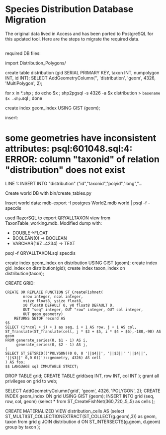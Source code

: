 # Species Distribution Database Migration

The original data lived in Access and has been ported to PostgreSQL for this updated tool.  Here are the steps to migrate the required data.

## 
required DB files:

import 
Distribution_Polygons/

create table distribution (gid SERIAL PRIMARY KEY, taxon INT, numpolygon INT, id INT);
SELECT AddGeometryColumn('', 'distribution', 'geom', 4326, 'MultiPolygon', 2);

for x in *.shp ;   do echo $x ; shp2pgsql  -s 4326  -a $x distribution > `basename $x .shp`.sql ; done

create index geom_index USING GIST (geom);

insert:
# some geometries have inconsistent attributes: psql:601048.sql:4: ERROR:  column "taxonid" of relation "distribution" does not exist
LINE 1: INSERT INTO "distribution" ("id","taxonid","polyid","long","...

Create world DB with bin/create_tables.py

Insert world data:
mdb-export    -I postgres  World2.mdb  world | psql -f - specdis


used RazorSQL to export QRYALLTAXON view from TaxonTable_working.mdb.    Modified dump with:
- DOUBLE->FLOAT
- BOOLEAN(0) -> BOOLEAN
- VARCHAR(167...4234) -> TEXT

psql -f QRYALLTAXON.sql specdis

create index geom_index on distribution USING GIST  (geom);
create index gid_index on distribution(gid);
create index taxon_index on distribution(taxon);

CREATE GRID:

    CREATE OR REPLACE FUNCTION ST_CreateFishnet(
            nrow integer, ncol integer,
            xsize float8, ysize float8,
            x0 float8 DEFAULT 0, y0 float8 DEFAULT 0,
            OUT "seq" integer, OUT "row" integer, OUT col integer,
            OUT geom geometry)
        RETURNS SETOF record AS
    $$
    SELECT (i*ncol + j) + 1 as seq, i + 1 AS row, j + 1 AS col, ST_Translate(ST_Translate(cell, j * $3 + $5, i * $4 + $6),-180,-90) AS geom
    FROM generate_series(0, $1 - 1) AS i,
         generate_series(0, $2 - 1) AS j,
    (
    SELECT ST_SETSRID(('POLYGON((0 0, 0 '||$4||', '||$3||' '||$4||', '||$3||' 0,0 0))')::geometry, 4326) AS cell
    ) AS foo;
    $$ LANGUAGE sql IMMUTABLE STRICT;

DROP TABLE grid;
CREATE TABLE grid(seq INT, row INT, col INT );
grant all privileges on grid to web;

SELECT AddGeometryColumn('grid', 'geom', 4326, 'POLYGON', 2);
CREATE INDEX geom_index ON grid USING GIST (geom);
INSERT INTO grid (seq, row, col, geom) (select * from ST_CreateFishNet(360,720,.5,.5) as cells );


CREATE MATERIALIZED VIEW distribution_cells AS (select ST_MULTI(ST_COLLECTIONEXTRACT(ST_COLLECT(g.geom),3)) as geom, taxon from grid g JOIN distribution d ON  ST_INTERSECTS(g.geom, d.geom)  group by taxon );




